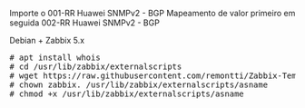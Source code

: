 Importe o 001-RR Huawei SNMPv2 - BGP Mapeamento de valor primeiro em seguida 002-RR Huawei SNMPv2 - BGP

Debian + Zabbix 5.x

<pre># apt install whois
# cd /usr/lib/zabbix/externalscripts
# wget https://raw.githubusercontent.com/remontti/Zabbix-Templates/main/Huawei/BGP/asname
# chown zabbix. /usr/lib/zabbix/externalscripts/asname
# chmod +x /usr/lib/zabbix/externalscripts/asname</pre>
